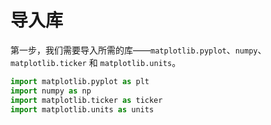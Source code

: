# 导入库

第一步，我们需要导入所需的库——`matplotlib.pyplot`、`numpy`、`matplotlib.ticker` 和 `matplotlib.units`。

```python
import matplotlib.pyplot as plt
import numpy as np
import matplotlib.ticker as ticker
import matplotlib.units as units
```
